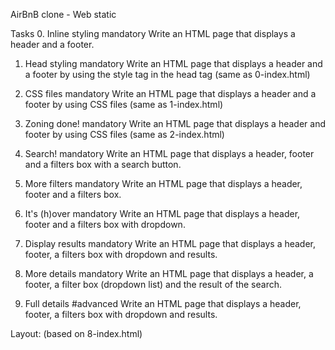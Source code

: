 AirBnB clone - Web static

Tasks
0. Inline styling
mandatory
Write an HTML page that displays a header and a footer.

1. Head styling
mandatory
Write an HTML page that displays a header and a footer by using the style tag in the head tag (same as 0-index.html)

2. CSS files
mandatory
Write an HTML page that displays a header and a footer by using CSS files (same as 1-index.html)

3. Zoning done!
mandatory
Write an HTML page that displays a header and footer by using CSS files (same as 2-index.html)

4. Search!
mandatory
Write an HTML page that displays a header, footer and a filters box with a search button.

5. More filters
mandatory
Write an HTML page that displays a header, footer and a filters box.

6. It's (h)over
mandatory
Write an HTML page that displays a header, footer and a filters box with dropdown.

7. Display results
mandatory
Write an HTML page that displays a header, footer, a filters box with dropdown and results.

8. More details
mandatory
Write an HTML page that displays a header, a footer, a filter box (dropdown list) and the result of the search.

9. Full details
#advanced
Write an HTML page that displays a header, footer, a filters box with dropdown and results.

Layout: (based on 8-index.html)
